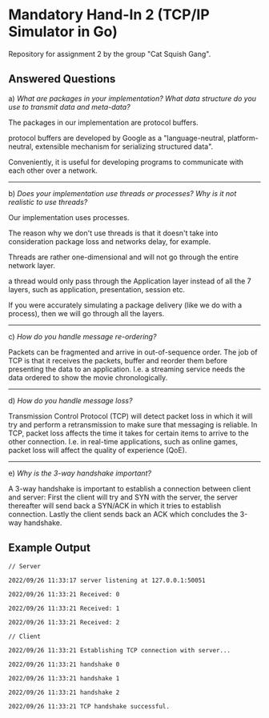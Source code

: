 # Mandatory Hand-In 2 (TCP/IP Simulator in Go)

Repository for assignment 2 by the group "Cat Squish Gang".

## Answered Questions

a) *What are packages in your implementation? What data structure do you use to transmit data and meta-data?*

The packages in our implementation are protocol buffers. 

protocol buffers are developed by Google as a "language-neutral, platform-neutral, extensible mechanism for serializing structured data".

Conveniently, it is useful for developing programs to communicate with each other over a network. 

-------------------------------------------

b) *Does your implementation use threads or processes? Why is it not realistic to use threads?*

Our implementation uses processes. 

The reason why we don't use threads is that it doesn't take into consideration package loss and networks delay, for example. 

Threads are rather one-dimensional and will not go through the entire network layer. 

a thread would only pass through the Application layer instead of all the 7 layers, such as application, presentation, session etc. 

If you were accurately simulating a package delivery (like we do with a process), then we will go through all the layers. 

-------------------------------------------

c) *How do you handle message re-ordering?*

Packets can be fragmented and arrive in out-of-sequence order.
The job of TCP is that it receives the packets, buffer and reorder them
before presenting the data to an application.
I.e. a streaming service needs the data ordered to show the movie chronologically.

-------------------------------------------

d) *How do you handle message loss?*

Transmission Control Protocol (TCP) will detect packet loss
in which it will try and perform a retransmission to make sure that messaging is reliable.
In TCP, packet loss affects the time it takes for certain items to arrive to the other connection.
I.e. in real-time applications, such as online games, packet loss will affect the quality of experience (QoE).

-------------------------------------------

e) *Why is the 3-way handshake important?*

A 3-way handshake is important to establish a connection between client and server:
First the client will try and SYN with the server,
the server thereafter will send back a SYN/ACK in which it tries to establish connection.
Lastly the client sends back an ACK which concludes the 3-way handshake.

## Example Output

```
// Server

2022/09/26 11:33:17 server listening at 127.0.0.1:50051

2022/09/26 11:33:21 Received: 0

2022/09/26 11:33:21 Received: 1

2022/09/26 11:33:21 Received: 2

// Client

2022/09/26 11:33:21 Establishing TCP connection with server...

2022/09/26 11:33:21 handshake 0

2022/09/26 11:33:21 handshake 1

2022/09/26 11:33:21 handshake 2

2022/09/26 11:33:21 TCP handshake successful.
```
